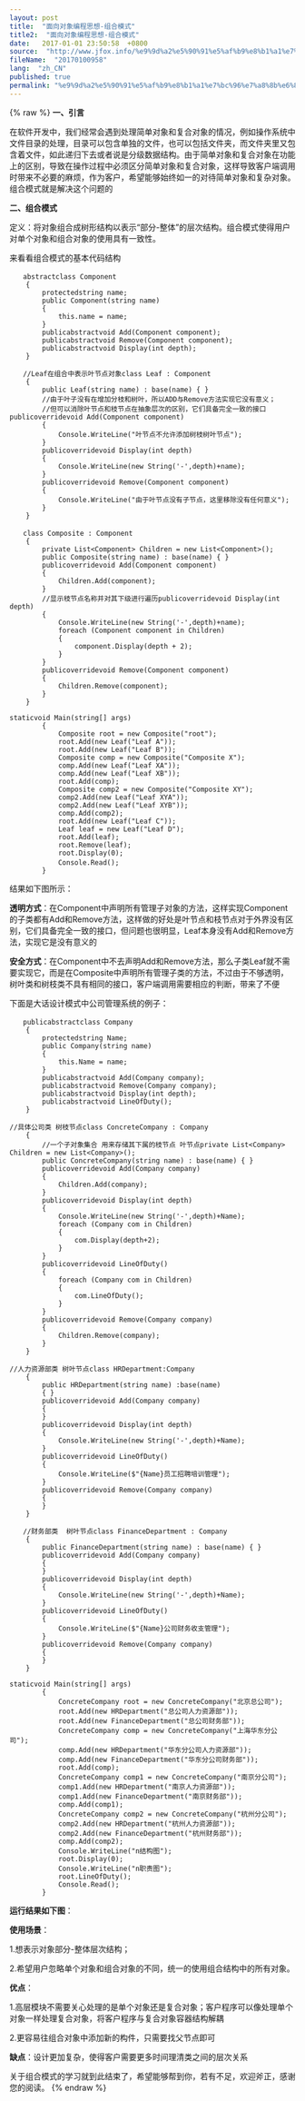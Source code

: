 ```yaml
---
layout: post
title:  "面向对象编程思想-组合模式"
title2:  "面向对象编程思想-组合模式"
date:   2017-01-01 23:50:58  +0800
source:  "http://www.jfox.info/%e9%9d%a2%e5%90%91%e5%af%b9%e8%b1%a1%e7%bc%96%e7%a8%8b%e6%80%9d%e6%83%b3-%e7%bb%84%e5%90%88%e6%a8%a1%e5%bc%8f.html"
fileName:  "20170100958"
lang:  "zh_CN"
published: true
permalink: "%e9%9d%a2%e5%90%91%e5%af%b9%e8%b1%a1%e7%bc%96%e7%a8%8b%e6%80%9d%e6%83%b3-%e7%bb%84%e5%90%88%e6%a8%a1%e5%bc%8f.html"
---
```

{% raw %}
**一、引言**

在软件开发中，我们经常会遇到处理简单对象和复合对象的情况，例如操作系统中文件目录的处理，目录可以包含单独的文件，也可以包括文件夹，而文件夹里又包含着文件，如此递归下去或者说是分级数据结构。由于简单对象和复合对象在功能上的区别，导致在操作过程中必须区分简单对象和复合对象，这样导致客户端调用时带来不必要的麻烦，作为客户，希望能够始终如一的对待简单对象和复杂对象。组合模式就是解决这个问题的

**二、组合模式**

定义：将对象组合成树形结构以表示“部分-整体”的层次结构。组合模式使得用户对单个对象和组合对象的使用具有一致性。

来看看组合模式的基本代码结构

    　　abstractclass Component
        {
            protectedstring name;
            public Component(string name)
            {
                this.name = name;
            }
            publicabstractvoid Add(Component component);
            publicabstractvoid Remove(Component component);
            publicabstractvoid Display(int depth);
        }

    　　//Leaf在组合中表示叶节点对象class Leaf : Component
        {
            public Leaf(string name) : base(name) { }
            //由于叶子没有在增加分枝和树叶，所以ADD与Remove方法实现它没有意义；
            //但可以消除叶节点和枝节点在抽象层次的区别，它们具备完全一致的接口publicoverridevoid Add(Component component)
            {
                Console.WriteLine("叶节点不允许添加树枝树叶节点");
            }
            publicoverridevoid Display(int depth)
            {
                Console.WriteLine(new String('-',depth)+name);
            }
            publicoverridevoid Remove(Component component)
            {
                Console.WriteLine("由于叶节点没有子节点，这里移除没有任何意义");
            }
        }

    　　class Composite : Component
        {
            private List<Component> Children = new List<Component>();
            public Composite(string name) : base(name) { }
            publicoverridevoid Add(Component component)
            {
                Children.Add(component);
            }
            //显示枝节点名称并对其下级进行遍历publicoverridevoid Display(int depth)
            {
                Console.WriteLine(new String('-',depth)+name);
                foreach (Component component in Children)
                {
                    component.Display(depth + 2);
                }
            }
            publicoverridevoid Remove(Component component)
            {
                Children.Remove(component);
            }
        }

    staticvoid Main(string[] args)
            {
                Composite root = new Composite("root");
                root.Add(new Leaf("Leaf A"));
                root.Add(new Leaf("Leaf B"));
                Composite comp = new Composite("Composite X");
                comp.Add(new Leaf("Leaf XA"));
                comp.Add(new Leaf("Leaf XB"));
                root.Add(comp);
                Composite comp2 = new Composite("Composite XY");
                comp2.Add(new Leaf("Leaf XYA"));
                comp2.Add(new Leaf("Leaf XYB"));
                comp.Add(comp2);
                root.Add(new Leaf("Leaf C"));
                Leaf leaf = new Leaf("Leaf D");
                root.Add(leaf);
                root.Remove(leaf);
                root.Display(0);
     　　　　　　 Console.Read();
            }

结果如下图所示：

**透明方式**：在Component中声明所有管理子对象的方法，这样实现Component的子类都有Add和Remove方法，这样做的好处是叶节点和枝节点对于外界没有区别，它们具备完全一致的接口，但问题也很明显，Leaf本身没有Add和Remove方法，实现它是没有意义的

**安全方式**：在Component中不去声明Add和Remove方法，那么子类Leaf就不需要实现它，而是在Composite中声明所有管理子类的方法，不过由于不够透明，树叶类和树枝类不具有相同的接口，客户端调用需要相应的判断，带来了不便

下面是大话设计模式中公司管理系统的例子：

    　　publicabstractclass Company
        {
            protectedstring Name;
            public Company(string name)
            {
                this.Name = name;
            }
            publicabstractvoid Add(Company company);
            publicabstractvoid Remove(Company company);
            publicabstractvoid Display(int depth);
            publicabstractvoid LineOfDuty();
        }

    //具体公司类 树枝节点class ConcreteCompany : Company
        {
            //一个子对象集合 用来存储其下属的枝节点 叶节点private List<Company> Children = new List<Company>();
            public ConcreteCompany(string name) : base(name) { }
            publicoverridevoid Add(Company company)
            {
                Children.Add(company);
            }
            publicoverridevoid Display(int depth)
            {
                Console.WriteLine(new String('-',depth)+Name);
                foreach (Company com in Children)
                {
                    com.Display(depth+2);
                }
            }
            publicoverridevoid LineOfDuty()
            {
                foreach (Company com in Children)
                {
                    com.LineOfDuty();
                }
            }
            publicoverridevoid Remove(Company company)
            {
                Children.Remove(company);
            }
        }

    //人力资源部类 树叶节点class HRDepartment:Company
        {
            public HRDepartment(string name) :base(name)
            { }
            publicoverridevoid Add(Company company)
            {
            }
            publicoverridevoid Display(int depth)
            {
                Console.WriteLine(new String('-',depth)+Name);
            }
            publicoverridevoid LineOfDuty()
            {
                Console.WriteLine($"{Name}员工招聘培训管理");
            }
            publicoverridevoid Remove(Company company)
            {
            }
        }

    　　//财务部类  树叶节点class FinanceDepartment : Company
        {
            public FinanceDepartment(string name) : base(name) { }
            publicoverridevoid Add(Company company)
            {
            }
            publicoverridevoid Display(int depth)
            {
                Console.WriteLine(new String('-',depth)+Name);
            }
            publicoverridevoid LineOfDuty()
            {
                Console.WriteLine($"{Name}公司财务收支管理");
            }
            publicoverridevoid Remove(Company company)
            {
            }
        }

    staticvoid Main(string[] args)
            {       
                ConcreteCompany root = new ConcreteCompany("北京总公司");
                root.Add(new HRDepartment("总公司人力资源部"));
                root.Add(new FinanceDepartment("总公司财务部"));
                ConcreteCompany comp = new ConcreteCompany("上海华东分公司");
                comp.Add(new HRDepartment("华东分公司人力资源部"));
                comp.Add(new FinanceDepartment("华东分公司财务部"));
                root.Add(comp);
                ConcreteCompany comp1 = new ConcreteCompany("南京分公司");
                comp1.Add(new HRDepartment("南京人力资源部"));
                comp1.Add(new FinanceDepartment("南京财务部"));
                comp.Add(comp1);
                ConcreteCompany comp2 = new ConcreteCompany("杭州分公司");
                comp2.Add(new HRDepartment("杭州人力资源部"));
                comp2.Add(new FinanceDepartment("杭州财务部"));
                comp.Add(comp2);
                Console.WriteLine("n结构图");
                root.Display(0);
                Console.WriteLine("n职责图");
                root.LineOfDuty();
                Console.Read();
            }

**运行结果如下图**：

**使用场景**：

1.想表示对象部分-整体层次结构；

2.希望用户忽略单个对象和组合对象的不同，统一的使用组合结构中的所有对象。

**优点**：

1.高层模块不需要关心处理的是单个对象还是复合对象；客户程序可以像处理单个对象一样处理复合对象，将客户程序与复合对象容器结构解耦

2.更容易往组合对象中添加新的构件，只需要找父节点即可

**缺点**：设计更加复杂，使得客户需要更多时间理清类之间的层次关系

关于组合模式的学习就到此结束了，希望能够帮到你，若有不足，欢迎斧正，感谢您的阅读。
{% endraw %}